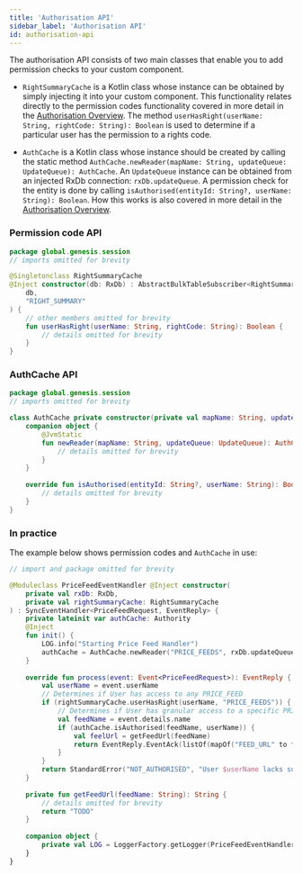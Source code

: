 ```yaml
---
title: 'Authorisation API'
sidebar_label: 'Authorisation API'
id: authorisation-api
---
```


The authorisation API consists of two main classes that enable you to add permission checks to your custom component.

-   `RightSummaryCache` is a Kotlin class whose instance can be obtained by simply injecting it into your custom component. This functionality relates directly to the permission codes functionality covered in more detail in the [Authorisation Overview](/server-modules/access-control/authorisation-overview/). The method `userHasRight(userName: String, rightCode: String): Boolean` is used to determine if a particular user has the permission to a rights code.

-   `AuthCache` is a Kotlin class whose instance should be created by calling the static method `AuthCache.newReader(mapName: String, updateQueue: UpdateQueue): AuthCache`.
    An `UpdateQueue` instance can be obtained from an injected RxDb connection: `rxDb.updateQueue`. A permission check for the entity is done by calling `isAuthorised(entityId: String?, userName: String): Boolean`. How this works is also covered in more detail in the [Authorisation Overview](/server-modules/access-control/authorisation-overview/).

### Permission code API

```kotlin
package global.genesis.session
// imports omitted for brevity

@Singletonclass RightSummaryCache 
@Inject constructor(db: RxDb) : AbstractBulkTableSubscriber<RightSummaryCache.RightSummary>(
    db,
    "RIGHT_SUMMARY"
) {        
    // other members omitted for brevity    
    fun userHasRight(userName: String, rightCode: String): Boolean {        
        // details omitted for brevity 
    }
}
```

### AuthCache API

```kotlin
package global.genesis.session
// imports omitted for brevity

class AuthCache private constructor(private val mapName: String, updateQueue: UpdateQueue) : MasterAuthCache {      
    companion object {        
        @JvmStatic        
        fun newReader(mapName: String, updateQueue: UpdateQueue): AuthCache {
            // details omitted for brevity       
        }    
    }    
    
    override fun isAuthorised(entityId: String?, userName: String): Boolean {        
        // details omitted for brevity   
    }
}
```

### In practice

The example below shows permission codes and `AuthCache` in use:

```kotlin
// import and package omitted for brevity 

@Moduleclass PriceFeedEventHandler @Inject constructor(    
    private val rxDb: RxDb,    
    private val rightSummaryCache: RightSummaryCache
) : SyncEventHandler<PriceFeedRequest, EventReply> {    
    private lateinit var authCache: Authority    
    @Inject    
    fun init() {        
        LOG.info("Starting Price Feed Handler")        
        authCache = AuthCache.newReader("PRICE_FEEDS", rxDb.updateQueue)    
    }    
    
    override fun process(event: Event<PriceFeedRequest>): EventReply {        
        val userName = event.userName        
        // Determines if User has access to any PRICE_FEED        
        if (rightSummaryCache.userHasRight(userName, "PRICE_FEEDS")) {            
            // Determines if User has granular access to a specific PRICE_FEED            
            val feedName = event.details.name            
            if (authCache.isAuthorised(feedName, userName)) {                
                val feelUrl = getFeedUrl(feedName)               
                return EventReply.EventAck(listOf(mapOf("FEED_URL" to feelUrl)))            
            }        
        }        
        return StandardError("NOT_AUTHORISED", "User $userName lacks sufficient permissions").toEventNackError()    
    }    
    
    private fun getFeedUrl(feedName: String): String {        
        // details omitted for brevity        
        return "TODO"    
    }    
    
    companion object {        
        private val LOG = LoggerFactory.getLogger(PriceFeedEventHandler::class.java)    
    }
}
```
